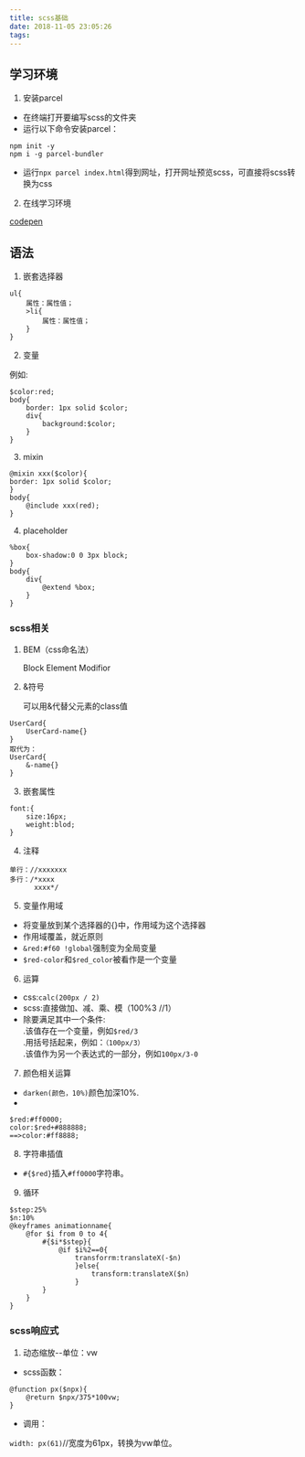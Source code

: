 ```yaml
---
title: scss基础
date: 2018-11-05 23:05:26
tags:
---
```

## 学习环境
1. 安装parcel

- 在终端打开要编写scss的文件夹
- 运行以下命令安装parcel：

```
npm init -y
npm i -g parcel-bundler
```
- 运行`npx parcel index.html`得到网址，打开网址预览scss，可直接将scss转换为css

2. 在线学习环境
   
[codepen](https://codepen.io/)
## 语法

 1. 嵌套选择器
```
ul{
    属性：属性值；
    >li{
        属性：属性值；
    }
}
```
2. 变量

例如:<br>
```
$color:red;
body{
    border: 1px solid $color;
    div{
        background:$color;
    }
}
```
3. mixin

```
@mixin xxx($color){
border: 1px solid $color;
}
body{
    @include xxx(red);
}
```
4. placeholder

```
%box{
    box-shadow:0 0 3px block;
}
body{
    div{
        @extend %box;
    }
}
```

### scss相关

1. BEM（css命名法）
  
   Block Element Modifior

2. &符号

    可以用&代替父元素的class值

```
UserCard{
    UserCard-name{}
}
取代为：
UserCard{
    &-name{}
}
```
3. 嵌套属性
```
font:{
    size:16px;
    weight:blod;
}
```
4. 注释

```
单行：//xxxxxxx
多行：/*xxxx
      xxxx*/
```
5. 变量作用域

- 将变量放到某个选择器的{}中，作用域为这个选择器
- 作用域覆盖，就近原则
- `&red:#f60 !global`强制变为全局变量
- `$red-color`和`$red_color`被看作是一个变量

6. 运算

- css:`calc(200px / 2)`
- scss:直接做加、减、乘、模（100%3   //1）
- 除要满足其中一个条件:<br>
  .该值存在一个变量，例如`$red/3`<br>
  .用括号括起来，例如：`（100px/3）`<br>
  .该值作为另一个表达式的一部分，例如`100px/3-0`

7. 颜色相关运算

- `darken(颜色，10%)`颜色加深10%.
- 
 ```
 $red:#ff0000;
 color:$red+#888888;
 ==>color:#ff8888;
 ```
 8. 字符串插值

- `#{$red}`插入`#ff0000`字符串。

9. 循环
```
$step:25%
$n:10%
@keyframes animationname{
    @for $i from 0 to 4{
        #{$i*$step}{
            @if $i%2==0{
                transforrm:translateX(-$n)
                }else{
                    transform:translateX($n)
                }
        }
    }
}
```
### scss响应式

1. 动态缩放--单位：vw

- scss函数：
```
@function px($npx){
    @return $npx/375*100vw;
}
```
- 调用：

`width: px(61)`//宽度为61px，转换为vw单位。